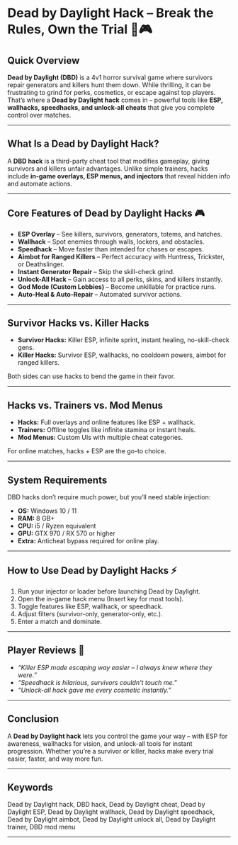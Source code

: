 # Dead by Daylight Hack – Break the Rules, Own the Trial 🔪🎮

## Quick Overview

**Dead by Daylight (DBD)** is a 4v1 horror survival game where survivors repair generators and killers hunt them down. While thrilling, it can be frustrating to grind for perks, cosmetics, or escape against top players. That’s where a **Dead by Daylight hack** comes in – powerful tools like **ESP, wallhacks, speedhacks, and unlock-all cheats** that give you complete control over matches.


---

## What Is a Dead by Daylight Hack?

A **DBD hack** is a third-party cheat tool that modifies gameplay, giving survivors and killers unfair advantages. Unlike simple trainers, hacks include **in-game overlays, ESP menus, and injectors** that reveal hidden info and automate actions.

---

## Core Features of Dead by Daylight Hacks 🎮

* **ESP Overlay** – See killers, survivors, generators, totems, and hatches.
* **Wallhack** – Spot enemies through walls, lockers, and obstacles.
* **Speedhack** – Move faster than intended for chases or escapes.
* **Aimbot for Ranged Killers** – Perfect accuracy with Huntress, Trickster, or Deathslinger.
* **Instant Generator Repair** – Skip the skill-check grind.
* **Unlock-All Hack** – Gain access to all perks, skins, and killers instantly.
* **God Mode (Custom Lobbies)** – Become unkillable for practice runs.
* **Auto-Heal & Auto-Repair** – Automated survivor actions.

---

## Survivor Hacks vs. Killer Hacks

* **Survivor Hacks:** Killer ESP, infinite sprint, instant healing, no-skill-check gens.
* **Killer Hacks:** Survivor ESP, wallhacks, no cooldown powers, aimbot for ranged killers.

Both sides can use hacks to bend the game in their favor.

---

## Hacks vs. Trainers vs. Mod Menus

* **Hacks:** Full overlays and online features like ESP + wallhack.
* **Trainers:** Offline toggles like infinite stamina or instant heals.
* **Mod Menus:** Custom UIs with multiple cheat categories.

For online matches, hacks + ESP are the go-to choice.

---

## System Requirements

DBD hacks don’t require much power, but you’ll need stable injection:

* **OS:** Windows 10 / 11
* **RAM:** 8 GB+
* **CPU:** i5 / Ryzen equivalent
* **GPU:** GTX 970 / RX 570 or higher
* **Extra:** Anticheat bypass required for online play.

---

## How to Use Dead by Daylight Hacks ⚡

1. Run your injector or loader before launching Dead by Daylight.
2. Open the in-game hack menu (Insert key for most tools).
3. Toggle features like ESP, wallhack, or speedhack.
4. Adjust filters (survivor-only, generator-only, etc.).
5. Enter a match and dominate.

---

## Player Reviews 💬

* *“Killer ESP made escaping way easier – I always knew where they were.”*
* *“Speedhack is hilarious, survivors couldn’t touch me.”*
* *“Unlock-all hack gave me every cosmetic instantly.”*

---

## Conclusion

A **Dead by Daylight hack** lets you control the game your way – with ESP for awareness, wallhacks for vision, and unlock-all tools for instant progression. Whether you’re a survivor or killer, hacks make every trial easier, faster, and way more fun.

---

## Keywords

Dead by Daylight hack, DBD hack, Dead by Daylight cheat, Dead by Daylight ESP, Dead by Daylight wallhack, Dead by Daylight speedhack, Dead by Daylight aimbot, Dead by Daylight unlock all, Dead by Daylight trainer, DBD mod menu

---
